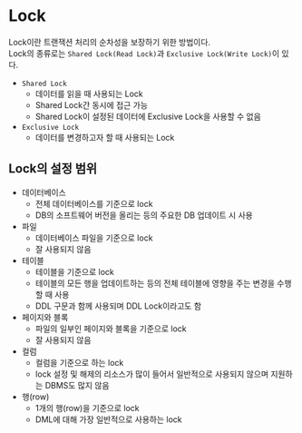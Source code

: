 # Lock

Lock이란 트랜잭션 처리의 순차성을 보장하기 위한 방법이다.  
Lock의 종류로는 `Shared Lock(Read Lock)`과 `Exclusive Lock(Write Lock)`이 있다.

- `Shared Lock`
  - 데이터를 읽을 때 사용되는 Lock
  - Shared Lock간 동시에 접근 가능
  - Shared Lock이 설정된 데이터에 Exclusive Lock을 사용할 수 없음
- `Exclusive Lock`
  - 데이터를 변경하고자 할 때 사용되는 Lock

## Lock의 설정 범위

- 데이터베이스
  - 전체 데이터베이스를 기준으로 lock
  - DB의 소프트웨어 버전을 올리는 등의 주요한 DB 업데이트 시 사용
- 파일
  - 데이터베이스 파일을 기준으로 lock
  - 잘 사용되지 않음
- 테이블
  - 테이블을 기준으로 lock
  - 테이블의 모든 행을 업데이트하는 등의 전체 테이블에 영향을 주는 변경을 수행할 때 사용
  - DDL 구문과 함께 사용되며 DDL Lock이라고도 함
- 페이지와 블록
  - 파일의 일부인 페이지와 블록을 기준으로 lock
  - 잘 사용되지 않음
- 컬럼
  - 컬럼을 기준으로 하는 lock
  - lock 설정 및 해제의 리소스가 많이 들어서 일반적으로 사용되지 않으며 지원하는 DBMS도 많지 않음
- 행(row)
  - 1개의 행(row)을 기준으로 lock
  - DML에 대해 가장 일반적으로 사용하는 lock
